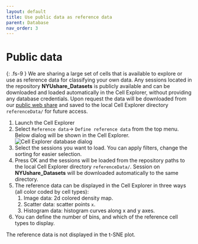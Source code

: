 ```yaml
---
layout: default
title: Use public data as reference data
parent: Database
nav_order: 3
---
```

# Public data
{: .fs-9 }
We are sharing a large set of cells that is available to explore or use as reference data for classifying your own data. Any sessions located in the repository **NYUshare_Datasets** is publicly available and can be downloaded and loaded automatically in the Cell Explorer, without providing any database credentials. Upon request the data will be downloaded from our [public web share](https://buzsakilab.nyumc.org/datasets/) and saved to the local Cell Explorer directory `referenceData/` for future access.

1. Launch the Cell Explorer
2. Select `Reference data`-> `Define reference data` from the top menu. Below dialog will be shown in the Cell Explorer.
![Cell Explorer database dialog](https://buzsakilab.com/wp/wp-content/uploads/2019/11/Cell-Explorer-database-dialog-1.png)
4. Select the sessions you want to load. You can apply filters, change the sorting for easier selection.
5. Press OK and the sessions will be loaded from the repository paths to the local Cell Explorer directory `referenceData/`. Session on **NYUshare_Datasets** will be downloaded automatically to the same directory. 
6. The reference data can be displayed in the Cell Explorer in three ways (all color coded by cell types):
   1. Image data: 2d colored density map.
   2. Scatter data: scatter points `x`.
   3. Histogram data: histogram curves along x and y axes. 
7. You can define the number of bins, and which of the reference cell types to display. 

The reference data is not displayed in the t-SNE plot. 
